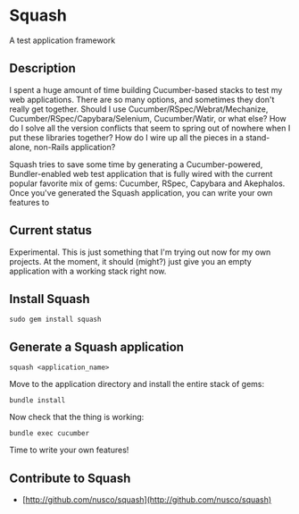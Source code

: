 # Squash

A test application framework

## Description

I spent a huge amount of time building Cucumber-based stacks to test my web applications. There are so many options, and sometimes they don't really get together. Should I use Cucumber/RSpec/Webrat/Mechanize, Cucumber/RSpec/Capybara/Selenium, Cucumber/Watir, or what else? How do I solve all the version conflicts that seem to spring out of nowhere when I put these libraries together? How do I wire up all the pieces in a stand-alone, non-Rails application?

Squash tries to save some time by generating a Cucumber-powered, Bundler-enabled web test application that is fully wired with the current popular favorite mix of gems: Cucumber, RSpec, Capybara and Akephalos. Once you've generated the Squash application, you can write your own features to 

## Current status

Experimental. This is just something that I'm trying out now for my own projects. At the moment, it should (might?) just give you an empty application with a working stack right now.

## Install Squash

    sudo gem install squash

## Generate a Squash application

    squash <application_name>

Move to the application directory and install the entire stack of gems:

    bundle install

Now check that the thing is working:

    bundle exec cucumber

Time to write your own features!

## Contribute to Squash

* [http://github.com/nusco/squash](http://github.com/nusco/squash)
